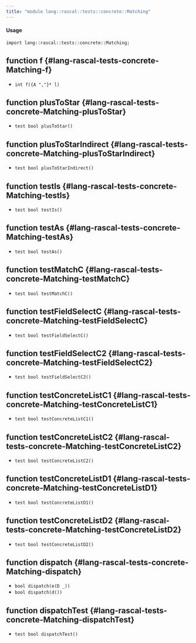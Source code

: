 ```yaml
---
title: "module lang::rascal::tests::concrete::Matching"
---
```


#### Usage

`import lang::rascal::tests::concrete::Matching;`


## function f {#lang-rascal-tests-concrete-Matching-f}

* ``int f({A ","}* l)``

## function plusToStar {#lang-rascal-tests-concrete-Matching-plusToStar}

* ``test bool plusToStar()``

## function plusToStarIndirect {#lang-rascal-tests-concrete-Matching-plusToStarIndirect}

* ``test bool plusToStarIndirect()``

## function testIs {#lang-rascal-tests-concrete-Matching-testIs}

* ``test bool testIs()``

## function testAs {#lang-rascal-tests-concrete-Matching-testAs}

* ``test bool testAs()``

## function testMatchC {#lang-rascal-tests-concrete-Matching-testMatchC}

* ``test bool testMatchC()``

## function testFieldSelectC {#lang-rascal-tests-concrete-Matching-testFieldSelectC}

* ``test bool testFieldSelectC()``

## function testFieldSelectC2 {#lang-rascal-tests-concrete-Matching-testFieldSelectC2}

* ``test bool testFieldSelectC2()``

## function testConcreteListC1 {#lang-rascal-tests-concrete-Matching-testConcreteListC1}

* ``test bool testConcreteListC1()``

## function testConcreteListC2 {#lang-rascal-tests-concrete-Matching-testConcreteListC2}

* ``test bool testConcreteListC2()``

## function testConcreteListD1 {#lang-rascal-tests-concrete-Matching-testConcreteListD1}

* ``test bool testConcreteListD1()``

## function testConcreteListD2 {#lang-rascal-tests-concrete-Matching-testConcreteListD2}

* ``test bool testConcreteListD2()``

## function dispatch {#lang-rascal-tests-concrete-Matching-dispatch}

* ``bool dispatch(e(D _))``
* ``bool dispatch(d())``

## function dispatchTest {#lang-rascal-tests-concrete-Matching-dispatchTest}

* ``test bool dispatchTest()``

